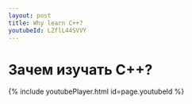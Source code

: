 ```yaml
---
layout: post
title: Why learn C++?
youtubeId: LZflL44SVVY
---
```

# Зачем изучать C++?
{% include youtubePlayer.html id=page.youtubeId %}
